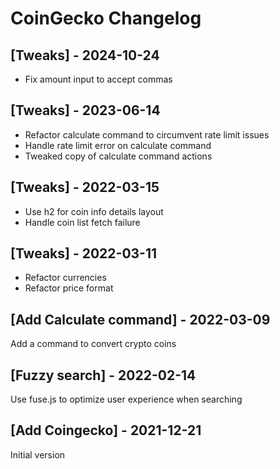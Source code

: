 # CoinGecko Changelog

## [Tweaks] - 2024-10-24
- Fix amount input to accept commas

## [Tweaks] - 2023-06-14
- Refactor calculate command to circumvent rate limit issues
- Handle rate limit error on calculate command
- Tweaked copy of calculate command actions

## [Tweaks] - 2022-03-15
- Use h2 for coin info details layout
- Handle coin list fetch failure

## [Tweaks] - 2022-03-11
- Refactor currencies
- Refactor price format

## [Add Calculate command] - 2022-03-09
Add a command to convert crypto coins

## [Fuzzy search] - 2022-02-14
Use fuse.js to optimize user experience when searching

## [Add Coingecko] - 2021-12-21
Initial version
